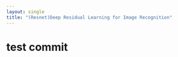 ```yaml
---
layout: single
title: "(Resnet)Deep Residual Learning for Image Recognition"
---
```


# test commit
